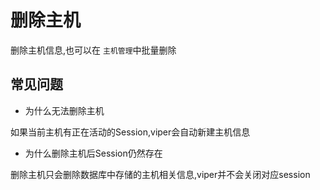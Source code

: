 # 删除主机

删除主机信息,也可以在 `主机管理`中批量删除

## 常见问题

+ 为什么无法删除主机

如果当前主机有正在活动的Session,viper会自动新建主机信息

+ 为什么删除主机后Session仍然存在

删除主机只会删除数据库中存储的主机相关信息,viper并不会关闭对应session